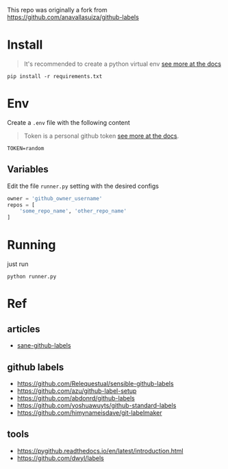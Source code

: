 This repo was originally a fork from https://github.com/anavallasuiza/github-labels

# Install
> It's recommended to create a python virtual env [see more at the docs](https://docs.python.org/3/tutorial/venv.html)
```shell script
pip install -r requirements.txt
```

# Env
Create a `.env` file with the following content
>Token is a personal github token [see more at the docs](https://github.com/settings/tokens).
```shell script
TOKEN=random
```

## Variables
Edit the file `runner.py` setting with the desired configs
```python
owner = 'github_owner_username'
repos = [
    'some_repo_name', 'other_repo_name' 
]
```

# Running
just run
```shell script
python runner.py
```

# Ref
## articles
- [sane-github-labels](https://medium.com/@dave_lunny/sane-github-labels-c5d2e6004b63)
## github labels
- https://github.com/Relequestual/sensible-github-labels
- https://github.com/azu/github-label-setup
- https://github.com/abdonrd/github-labels
- https://github.com/yoshuawuyts/github-standard-labels
- https://github.com/himynameisdave/git-labelmaker
## tools
- https://pygithub.readthedocs.io/en/latest/introduction.html
- https://github.com/dwyl/labels
